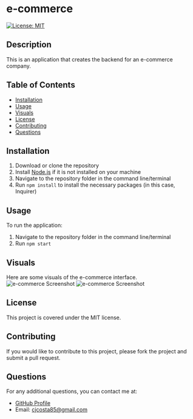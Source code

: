 # e-commerce
  [![License: MIT](https://img.shields.io/badge/License-MIT-yellow.svg)](https://opensource.org/licenses/MIT)
  ## Description
  This is an application that creates the backend for an e-commerce company.
  ## Table of Contents
  - [Installation](#installation)
  - [Usage](#usage)
  - [Visuals](#visuals)
  - [License](#license)
  - [Contributing](#contributing)
  - [Questions](#questions)
  ## Installation
  1. Download or clone the repository
  2. Install [Node.js](https://nodejs.org/) if it is not installed on your machine
  3. Navigate to the repository folder in the command line/terminal
  4. Run `npm install` to install the necessary packages (in this case, Inquirer)
  ## Usage
  To run the application:
  1. Navigate to the repository folder in the command line/terminal
  2. Run `npm start`
  ## Visuals
  Here are some visuals of the e-commerce interface.
    <img src="./public/assets/images/e-commerce 1.png" alt="e-commerce Screenshot">
  <img src="./public/assets/images/e-commerce 2.png" alt="e-commerce Screenshot"> 
  ## License
  This project is covered under the MIT license.
  ## Contributing
  If you would like to contribute to this project, please fork the project and submit a pull request.
  ## Questions
  For any additional questions, you can contact me at:
  - [GitHub Profile](https://github.com/supremecosta)
  - Email: cjcosta85@gmail.com